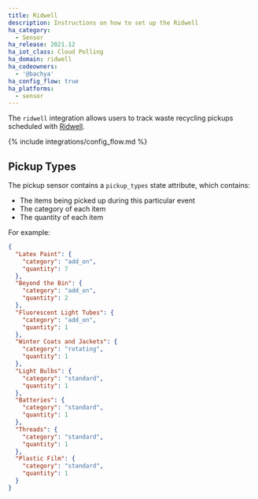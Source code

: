 ```yaml
---
title: Ridwell
description: Instructions on how to set up the Ridwell
ha_category:
  - Sensor
ha_release: 2021.12
ha_iot_class: Cloud Polling
ha_domain: ridwell
ha_codeowners:
  - '@bachya'
ha_config_flow: true
ha_platforms:
  - sensor
---
```


The `ridwell` integration allows users to track waste recycling pickups scheduled with [Ridwell](https://www.ridwell.com).

{% include integrations/config_flow.md %}

## Pickup Types

The pickup sensor contains a `pickup_types` state attribute, which contains:

* The items being picked up during this particular event
* The category of each item
* The quantity of each item

For example:

```json
{
  "Latex Paint": {
    "category": "add_on",
    "quantity": 7
  },
  "Beyond the Bin": {
    "category": "add_on",
    "quantity": 2
  },
  "Fluorescent Light Tubes": {
    "category": "add_on",
    "quantity": 1
  },
  "Winter Coats and Jackets": {
    "category": "rotating",
    "quantity": 1
  },
  "Light Bulbs": {
    "category": "standard",
    "quantity": 1
  },
  "Batteries": {
    "category": "standard",
    "quantity": 1
  },
  "Threads": {
    "category": "standard",
    "quantity": 1
  },
  "Plastic Film": {
    "category": "standard",
    "quantity": 1
  }
}
```
